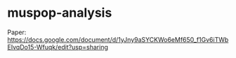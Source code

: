 # muspop-analysis

Paper:
https://docs.google.com/document/d/1yJny9aSYCKWo6eMf650_f1Gv6iTWbEIvqDo15-Wfuqk/edit?usp=sharing
